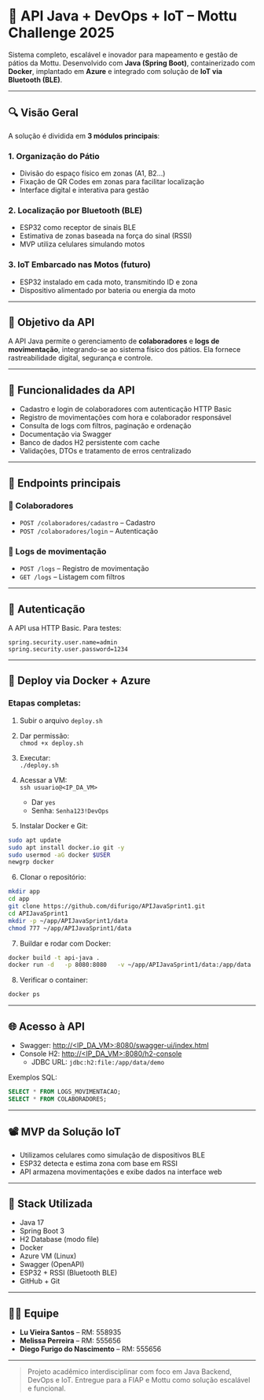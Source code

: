 
# 🛵 API Java + DevOps + IoT – Mottu Challenge 2025

Sistema completo, escalável e inovador para mapeamento e gestão de pátios da Mottu. Desenvolvido com **Java (Spring Boot)**, containerizado com **Docker**, implantado em **Azure** e integrado com solução de **IoT via Bluetooth (BLE)**.

---

## 🔍 Visão Geral

A solução é dividida em **3 módulos principais**:

### 1. Organização do Pátio
- Divisão do espaço físico em zonas (A1, B2...)
- Fixação de QR Codes em zonas para facilitar localização
- Interface digital e interativa para gestão

### 2. Localização por Bluetooth (BLE)
- ESP32 como receptor de sinais BLE
- Estimativa de zonas baseada na força do sinal (RSSI)
- MVP utiliza celulares simulando motos

### 3. IoT Embarcado nas Motos (futuro)
- ESP32 instalado em cada moto, transmitindo ID e zona
- Dispositivo alimentado por bateria ou energia da moto

---

## 🎯 Objetivo da API

A API Java permite o gerenciamento de **colaboradores** e **logs de movimentação**, integrando-se ao sistema físico dos pátios. Ela fornece rastreabilidade digital, segurança e controle.

---

## 🧩 Funcionalidades da API

- Cadastro e login de colaboradores com autenticação HTTP Basic
- Registro de movimentações com hora e colaborador responsável
- Consulta de logs com filtros, paginação e ordenação
- Documentação via Swagger
- Banco de dados H2 persistente com cache
- Validações, DTOs e tratamento de erros centralizado

---

## 🔑 Endpoints principais

### 👥 Colaboradores
- `POST /colaboradores/cadastro` – Cadastro
- `POST /colaboradores/login` – Autenticação

### 📑 Logs de movimentação
- `POST /logs` – Registro de movimentação
- `GET /logs` – Listagem com filtros

---

## 🔐 Autenticação

A API usa HTTP Basic. Para testes:

```properties
spring.security.user.name=admin
spring.security.user.password=1234
```

---

## 🐳 Deploy via Docker + Azure

### Etapas completas:

1. Subir o arquivo `deploy.sh`  
2. Dar permissão:  
   `chmod +x deploy.sh`  
3. Executar:  
   `./deploy.sh`  

4. Acessar a VM:  
   `ssh usuario@<IP_DA_VM>`  
   - Dar `yes`
   - Senha: `Senha123!DevOps`

5. Instalar Docker e Git:
```bash
sudo apt update
sudo apt install docker.io git -y
sudo usermod -aG docker $USER
newgrp docker
```

6. Clonar o repositório:
```bash
mkdir app
cd app
git clone https://github.com/difurigo/APIJavaSprint1.git
cd APIJavaSprint1
mkdir -p ~/app/APIJavaSprint1/data
chmod 777 ~/app/APIJavaSprint1/data
```

7. Buildar e rodar com Docker:
```bash
docker build -t api-java .
docker run -d   -p 8080:8080   -v ~/app/APIJavaSprint1/data:/app/data   --name api-java   api-java
```

8. Verificar o container:
```bash
docker ps
```

---

## 🌐 Acesso à API

- Swagger: [http://<IP_DA_VM>:8080/swagger-ui/index.html](http://<IP_DA_VM>:8080/swagger-ui/index.html)  
- Console H2: [http://<IP_DA_VM>:8080/h2-console](http://<IP_DA_VM>:8080/h2-console)  
  - JDBC URL: `jdbc:h2:file:/app/data/demo`

Exemplos SQL:
```sql
SELECT * FROM LOGS_MOVIMENTACAO;
SELECT * FROM COLABORADORES;
```

---

## 📽️ MVP da Solução IoT

- Utilizamos celulares como simulação de dispositivos BLE
- ESP32 detecta e estima zona com base em RSSI
- API armazena movimentações e exibe dados na interface web

---

## 🧠 Stack Utilizada

- Java 17
- Spring Boot 3
- H2 Database (modo file)
- Docker
- Azure VM (Linux)
- Swagger (OpenAPI)
- ESP32 + RSSI (Bluetooth BLE)
- GitHub + Git

---

## 🧑‍💻 Equipe

- **Lu Vieira Santos** – RM: 558935  
- **Melissa Perreira** – RM: 555656  
- **Diego Furigo do Nascimento** – RM: 555656  

---

> Projeto acadêmico interdisciplinar com foco em Java Backend, DevOps e IoT. Entregue para a FIAP e Mottu como solução escalável e funcional.
